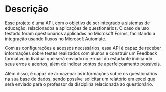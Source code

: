 # Descrição

Esse projeto é uma API, com o objetivo de ser integrado a sistemas de educação, relacionados a aplicações de questionários. O caso de uso testado foram questionários applicados no Microsoft Forms, facilitando a integração usando fluxos no Microsoft Automate.

Com as configurações e acessos necessários, essa API é capaz de receber informações sobre testes realizados com alunos e construir um Feedback formativo individual que será enviado no e-mail do estudante indicando seus erros e acertos, além de indicar pontos de aperfeiçoamento possíveis.

Além disso, é capaz de armazenar as informações sobre os questionários na sua base de dados, sendo possível solicitar um relatório em excel que será enviado para o professor da disciplina relacionada ao questionário.
